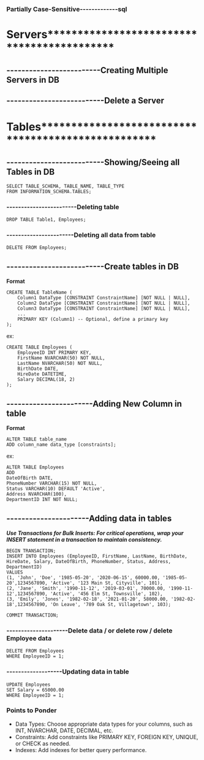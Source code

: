 ### Partially Case-Sensitive-------------sql

# Servers*******************************************
## -------------------------Creating Multiple Servers in DB


##  --------------------------Delete a Server


# Tables***************************************************
## --------------------------Showing/Seeing all Tables in DB

```
SELECT TABLE_SCHEMA, TABLE_NAME, TABLE_TYPE
FROM INFORMATION_SCHEMA.TABLES;
```
### ------------------------Deleting table
```
DROP TABLE Table1, Employees;
```

### -----------------------Deleting all data from table
```
DELETE FROM Employees;
```

## --------------------------Create tables in DB

**Format**
```
CREATE TABLE TableName (
    Column1 DataType [CONSTRAINT ConstraintName] [NOT NULL | NULL],
    Column2 DataType [CONSTRAINT ConstraintName] [NOT NULL | NULL],
    Column3 DataType [CONSTRAINT ConstraintName] [NOT NULL | NULL],
    ...
    PRIMARY KEY (Column1) -- Optional, define a primary key
);
```

ex:
```
CREATE TABLE Employees (
    EmployeeID INT PRIMARY KEY,
    FirstName NVARCHAR(50) NOT NULL,
    LastName NVARCHAR(50) NOT NULL,
    BirthDate DATE,
    HireDate DATETIME,
    Salary DECIMAL(18, 2)
);
```

## -----------------------Adding New Column in table

**Format**
```
ALTER TABLE table_name
ADD column_name data_type [constraints];
```

ex:
```
ALTER TABLE Employees
ADD 
DateOfBirth DATE,	
PhoneNumber VARCHAR(15) NOT NULL,
Status VARCHAR(10) DEFAULT 'Active',
Address NVARCHAR(100),
DepartmentID INT NOT NULL;
```
## ----------------------Adding data in tables
***Use Transactions for Bulk Inserts: For critical operations, wrap your INSERT statement in a transaction to maintain consistency.***
```
BEGIN TRANSACTION;
INSERT INTO Employees (EmployeeID, FirstName, LastName, BirthDate, HireDate, Salary, DateOfBirth, PhoneNumber, Status, Address, DepartmentID)
VALUES 
(1, 'John', 'Doe', '1985-05-20', '2020-06-15', 60000.00, '1985-05-20',1234567890, 'Active', '123 Main St, Cityville', 101),
(2, 'Jane', 'Smith', '1990-11-12', '2019-03-01', 70000.00, '1990-11-12',1234567890, 'Active', '456 Elm St, Townsville', 102),
(3, 'Emily', 'Jones', '1982-02-18', '2021-01-20', 58000.00, '1982-02-18',1234567890, 'On Leave', '789 Oak St, Villagetown', 103);

COMMIT TRANSACTION;
```

### ---------------------Delete data / or delete row / delete Employee data
```
DELETE FROM Employees
WHERE EmployeeID = 1;
```

### -------------------Updating data in table
```
UPDATE Employees
SET Salary = 65000.00
WHERE EmployeeID = 1;
```

### Points to Ponder
- Data Types: Choose appropriate data types for your columns, such as INT, NVARCHAR, DATE, DECIMAL, etc.
- Constraints: Add constraints like PRIMARY KEY, FOREIGN KEY, UNIQUE, or CHECK as needed.
- Indexes: Add indexes for better query performance.
